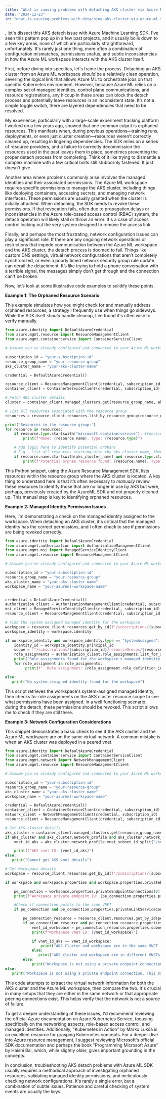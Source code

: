 ```yaml
---
title: "What is causing problems with detaching AKS cluster via Azure ML SDK?"
date: "2024-12-23"
id: "what-is-causing-problems-with-detaching-aks-cluster-via-azure-ml-sdk"
---
```


, let's dissect this AKS detach issue with Azure Machine Learning SDK. I've seen this pattern pop up in a few past projects, and it usually boils down to a few key areas, none of which are particularly straightforward, unfortunately. It's rarely just one thing, more often a combination of configuration mismatches, permissions snafus, and subtle inconsistencies in how the Azure ML workspace interacts with the AKS cluster itself.

First, before diving into specifics, let's frame the process. Detaching an AKS cluster from an Azure ML workspace *should* be a relatively clean operation, severing the logical link that allows Azure ML to orchestrate jobs on that specific Kubernetes environment. However, because Azure ML relies on a complex set of managed identities, control plane communications, and resource registrations, any hiccup in these areas can block the detach process and potentially leave resources in an inconsistent state. It’s not a simple toggle switch, there are layered dependencies that need to be resolved.

My experience, particularly with a large-scale experiment tracking platform I worked on a few years ago, showed that one common culprit is orphaned resources. This manifests when, during previous operations—training runs, deployments, or even just cluster creation—resources weren’t correctly cleaned up, resulting in lingering dependencies. The SDK relies on a series of resource providers, and a failure to correctly decommission the resources used in the past leaves them in place, sometimes preventing the proper detach process from completing. Think of it like trying to dismantle a complex machine with a few critical bolts still stubbornly fastened. It just doesn’t give.

Another area where problems commonly arise involves the managed identities and their associated permissions. The Azure ML workspace requires specific permissions to manage the AKS cluster, including things like deploying containers, accessing secrets, and managing network interfaces. These permissions are usually granted when the cluster is initially attached. When detaching, the SDK needs to revoke these permissions. If that revocation fails, often due to propagation delays or inconsistencies in the Azure role-based access control (RBAC) system, the detach operation will likely stall or throw an error. It's a case of access control locking out the very system designed to remove the access link.

Finally, and perhaps the most frustrating, network configuration issues can play a significant role. If there are any ongoing network operations or restrictions that impede communication between the Azure ML workspace and the AKS cluster, the detach process is doomed to fail. Things like custom DNS settings, virtual network configurations that aren’t completely synchronized, or even a poorly timed network security group rule update can derail the detachment. It’s like trying to hold a phone conversation with a terrible signal, the messages simply don’t get through and the connection can't be broken.

Now, let’s look at some illustrative code examples to solidify these points.

**Example 1: The Orphaned Resource Scenario**

This example simulates how you might check for and manually address orphaned resources, a strategy I frequently use when things go sideways. While the SDK itself *should* handle cleanup, I've found it's often wise to verify manually.

```python
from azure.identity import DefaultAzureCredential
from azure.mgmt.resource import ResourceManagementClient
from azure.mgmt.containerservice import ContainerServiceClient

# Assume you've already configured and connected to your Azure ML workspace

subscription_id = "your-subscription-id"
resource_group_name = "your-resource-group"
aks_cluster_name = "your-aks-cluster-name"

credential = DefaultAzureCredential()

resource_client = ResourceManagementClient(credential, subscription_id)
container_client = ContainerServiceClient(credential, subscription_id)

# Fetch AKS cluster details
cluster = container_client.managed_clusters.get(resource_group_name, aks_cluster_name)

# List all resources associated with the resource group
resources = resource_client.resources.list_by_resource_group(resource_group_name)

print("Resources in the resource group:")
for resource in resources:
    if resource.type.startswith("microsoft.containerservice"): #focusing on k8s related resources
        print(f"Name: {resource.name}, Type: {resource.type}")

    # Add logic here to identify potential orphans
    # E.g., list all resources starting with the aks cluster name, then check if they are still in the cluster
    if resource.name.startswith(aks_cluster_name) and resource.type.startswith("microsoft.network/networkinterfaces"):
        print(f"Potential orphan resource found: {resource.name}, Type: {resource.type}.  Check the AKS network to determine if this is still required.")
```

This Python snippet, using the Azure Resource Management SDK, lists resources within the resource group where the AKS cluster is located. A key thing to understand here is that it’s often necessary to *manually* review these resources to identify those that are no longer in use by AKS but were, perhaps, previously created by the AzureML SDK and not properly cleaned up. This manual step is key to identifying orphaned resources.

**Example 2: Managed Identity Permission Issues**

Here, I’m demonstrating a check on the managed identity assigned to the workspace. When detaching an AKS cluster, it's critical that the managed identity has the correct permissions, and I often check to see if permissions are being revoked correctly.
```python
from azure.identity import DefaultAzureCredential
from azure.mgmt.authorization import AuthorizationManagementClient
from azure.mgmt.msi import ManagedServiceIdentityClient
from azure.mgmt.resource import ResourceManagementClient

# Assume you've already configured and connected to your Azure ML workspace

subscription_id = "your-subscription-id"
resource_group_name = "your-resource-group"
aks_cluster_name = "your-aks-cluster-name"
workspace_name = "your-azureml-workspace-name"


credential = DefaultAzureCredential()
authorization_client = AuthorizationManagementClient(credential, subscription_id)
msi_client = ManagedServiceIdentityClient(credential, subscription_id)
resource_client = ResourceManagementClient(credential, subscription_id)

# Find the system assigned managed identity for the workspace
workspace = resource_client.resources.get_by_id(f"/subscriptions/{subscription_id}/resourceGroups/{resource_group_name}/providers/Microsoft.MachineLearningServices/workspaces/{workspace_name}", "2023-04-01")
workspace_identity = workspace.identity

if workspace_identity and workspace_identity.type == "SystemAssigned":
    identity_id = workspace_identity.principal_id
    scope = f"/subscriptions/{subscription_id}/resourceGroups/{resource_group_name}/providers/Microsoft.ContainerService/managedClusters/{aks_cluster_name}"
    role_assignments = authorization_client.role_assignments.list_for_scope(scope=scope, filter=f"principalId eq '{identity_id}'")
    print("Role assignments found for the workspace's managed identity on AKS:")
    for role_assignment in role_assignments:
         print(f"  Role assignment: {role_assignment.role_definition_id}")

else:
   print("No system assigned identity found for the workspace")
```
This script retrieves the workspace's system-assigned managed identity, then checks for role assignments on the AKS cluster resource scope to see what permissions have been assigned. In a well functioning scenario, during the detach, these permissions should be revoked. This script allows me to check if they are still there.

**Example 3: Network Configuration Considerations**

This snippet demonstrates a basic check to see if the AKS cluster and the Azure ML workspace are on the same virtual network. A common mistake is when an AKS cluster was deployed in a peered vnet.

```python
from azure.identity import DefaultAzureCredential
from azure.mgmt.containerservice import ContainerServiceClient
from azure.mgmt.network import NetworkManagementClient
from azure.mgmt.resource import ResourceManagementClient

# Assume you've already configured and connected to your Azure ML workspace

subscription_id = "your-subscription-id"
resource_group_name = "your-resource-group"
aks_cluster_name = "your-aks-cluster-name"
workspace_name = "your-azureml-workspace-name"

credential = DefaultAzureCredential()
container_client = ContainerServiceClient(credential, subscription_id)
network_client = NetworkManagementClient(credential, subscription_id)
resource_client = ResourceManagementClient(credential, subscription_id)

# Get AKS cluster details
aks_cluster = container_client.managed_clusters.get(resource_group_name, aks_cluster_name)
if aks_cluster and aks_cluster.network_profile and aks_cluster.network_profile.vnet_subnet_id:
    vnet_id_aks = aks_cluster.network_profile.vnet_subnet_id.split("/subnets")[0]

    print(f"AKS vnet ID: {vnet_id_aks}")
else:
   print("Cannot get AKS vnet details")

# Get Workspace details
workspace = resource_client.resources.get_by_id(f"/subscriptions/{subscription_id}/resourceGroups/{resource_group_name}/providers/Microsoft.MachineLearningServices/workspaces/{workspace_name}", "2023-04-01")

if workspace and workspace.properties and workspace.properties.privateEndpointConnections:

    pe_connection = workspace.properties.privateEndpointConnections[0]
    print(f"Workspace private endpoint ID: {pe_connection.properties.privateLinkServiceConnectionState.id}")

    #Check if connection points to the same VNET
    if pe_connection and pe_connection.properties.privateLinkServiceConnectionState.id:

        pe_connection_resource = resource_client.resources.get_by_id(pe_connection.properties.privateLinkServiceConnectionState.id, "2023-02-01")
        if pe_connection_resource and pe_connection_resource.properties.subnet and pe_connection_resource.properties.subnet.id:
            vnet_id_workspace = pe_connection_resource.properties.subnet.id.split("/subnets")[0]
            print(f"Workspace vnet ID: {vnet_id_workspace}")

            if vnet_id_aks == vnet_id_workspace:
                print("AKS Cluster and workspace are in the same VNET. This is not an issue")
            else:
               print("AKS cluster and workspace are in different VNETs. Check if vnet peering is set up correctly.")
        else:
            print("Workspace is not using a private endpoint connection. This may be the source of your network configuration error")
else:
   print("Workspace is not using a private endpoint connection. This may be the source of your network configuration error")
```

This code attempts to extract the virtual network information for both the AKS cluster and the Azure ML workspace, then compare the two. It's crucial in many setups that they are either in the same network or that appropriate peering connections exist. This helps verify that the network is not a source of failure.

To get a deeper understanding of these issues, I'd recommend reviewing the official Azure documentation on Azure Kubernetes Service, focusing specifically on the networking aspects, role-based access control, and managed identities. Additionally, "Kubernetes in Action" by Marko Lukša is an excellent resource for grasping Kubernetes concepts. For a deeper dive into Azure resource management, I suggest reviewing Microsoft's official SDK documentation and perhaps the book "Programming Microsoft Azure" by Haishi Bai, which, while slightly older, gives important grounding in the concepts.

In conclusion, troubleshooting AKS detach problems with Azure ML SDK usually requires a methodical approach of investigating orphaned resources, validating managed identity permissions, and meticulously checking network configurations. It's rarely a single error, but a combination of subtle issues. Patience and careful checking of system events are usually the keys.
